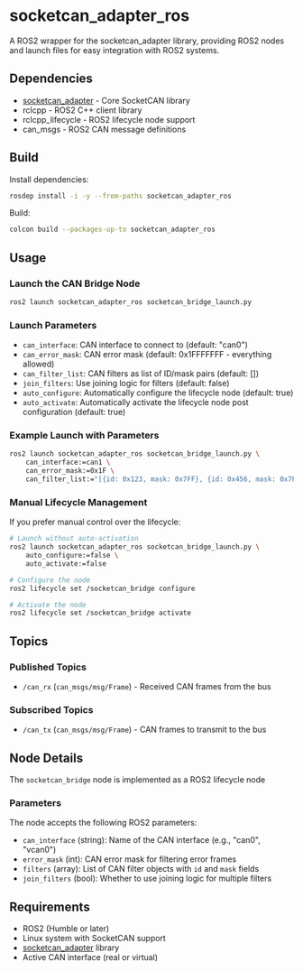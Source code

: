 # socketcan_adapter_ros

A ROS2 wrapper for the socketcan_adapter library, providing ROS2 nodes and launch files for easy integration with ROS2 systems.

## Dependencies

- [socketcan_adapter](../socketcan_adapter/README.md) - Core SocketCAN library
- rclcpp - ROS2 C++ client library
- rclcpp_lifecycle - ROS2 lifecycle node support
- can_msgs - ROS2 CAN message definitions

## Build

Install dependencies:

```bash
rosdep install -i -y --from-paths socketcan_adapter_ros
```

Build:

```bash
colcon build --packages-up-to socketcan_adapter_ros
```

## Usage

### Launch the CAN Bridge Node

```bash
ros2 launch socketcan_adapter_ros socketcan_bridge_launch.py
```

### Launch Parameters

- `can_interface`: CAN interface to connect to (default: "can0")
- `can_error_mask`: CAN error mask (default: 0x1FFFFFFF - everything allowed)
- `can_filter_list`: CAN filters as list of ID/mask pairs (default: [])
- `join_filters`: Use joining logic for filters (default: false)
- `auto_configure`: Automatically configure the lifecycle node (default: true)
- `auto_activate`: Automatically activate the lifecycle node post configuration (default: true)

### Example Launch with Parameters

```bash
ros2 launch socketcan_adapter_ros socketcan_bridge_launch.py \
    can_interface:=can1 \
    can_error_mask:=0x1F \
    can_filter_list:="[{id: 0x123, mask: 0x7FF}, {id: 0x456, mask: 0x7FF}]"
```

### Manual Lifecycle Management

If you prefer manual control over the lifecycle:

```bash
# Launch without auto-activation
ros2 launch socketcan_adapter_ros socketcan_bridge_launch.py \
    auto_configure:=false \
    auto_activate:=false

# Configure the node
ros2 lifecycle set /socketcan_bridge configure

# Activate the node
ros2 lifecycle set /socketcan_bridge activate
```

## Topics

### Published Topics

- `/can_rx` (`can_msgs/msg/Frame`) - Received CAN frames from the bus

### Subscribed Topics

- `/can_tx` (`can_msgs/msg/Frame`) - CAN frames to transmit to the bus

## Node Details

The `socketcan_bridge` node is implemented as a ROS2 lifecycle node

### Parameters

The node accepts the following ROS2 parameters:

- `can_interface` (string): Name of the CAN interface (e.g., "can0", "vcan0")
- `error_mask` (int): CAN error mask for filtering error frames
- `filters` (array): List of CAN filter objects with `id` and `mask` fields
- `join_filters` (bool): Whether to use joining logic for multiple filters

## Requirements

- ROS2 (Humble or later)
- Linux system with SocketCAN support
- [socketcan_adapter](../socketcan_adapter/README.md) library
- Active CAN interface (real or virtual)
